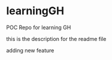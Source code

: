 # learningGH
POC Repo for learning GH


this is the description for the readme file 

adding new feature